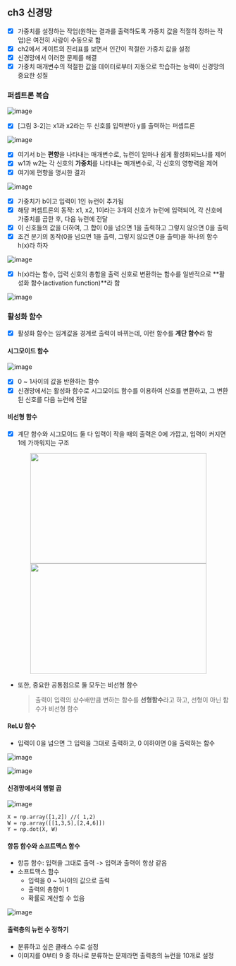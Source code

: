 ## ch3 신경망
- [x] 가중치를 설정하는 작업(원하는 결과를 출력하도록 가중치 값을 적절히 정하는 작업)은 여전히 사람이 수동으로 함
- [x] ch2에서 게이트의 진리표를 보면서 인간이 적절한 가중치 값을 설정
- [x] 신경망에서 이러한 문제를 해결
- [x] 가중치 매개변수의 적절한 값을 데이터로부터 지동으로 학습하는 능력이 신경망의 중요한 성질

### 퍼셉트론 복습

![image](https://user-images.githubusercontent.com/83503188/161227750-45783848-f269-4c52-b67f-c6fa14084873.png)

- [x] [그림 3-2]는 x1과 x2라는 두 신호를 입력받아 y를 출력하는 퍼셉트론


![image](https://user-images.githubusercontent.com/83503188/161227958-dc1c33d4-bfb5-43d5-97cb-279447ab2f04.png)
- [x] 여기서 b는 **편향**을 나타내는 매개변수로, 뉴런이 얼마나 쉽게 활성화되느냐를 제어
- [x] w1과 w2는 각 신호의 **가중치**를 나타내는 매개변수로, 각 신호의 영향력을 제어
- [x] 여기에 편향을 명시한 결과

![image](https://user-images.githubusercontent.com/83503188/161227757-a1164673-cbfb-4ead-9461-e1fa467c63cd.png)
- [x] 가중치가 b이고 입력이 1인 뉴런이 추가됨
- [x] 해당 퍼셉트론의 동작: x1, x2, 1이라는 3개의 신호가 뉴런에 입력되어, 각 신호에 가중치를 곱한 후, 다음 뉴런에 전달
- [x] 이 신호들의 값을 더하여, 그 합이 0을 넘으면 1을 출력하고 그렇지 않으면 0을 출력
- [x] 조건 분기의 동작(0을 넘으면 1을 출력, 그렇지 않으면 0을 출력)을 하나의 함수 h(x)라 하자

![image](https://user-images.githubusercontent.com/83503188/161228795-465f68d5-c3b2-44e0-912d-407e14779be2.png)

- [x] h(x)라는 함수, 입력 신호의 총합을 출력 신호로 변환하는 함수를 일반적으로 **활성화 함수(activation function)**라 함

![image](https://user-images.githubusercontent.com/83503188/161227791-9281b50d-173d-4f74-9266-80a28518d7d8.png)

### 활성화 함수
- [x] 활성화 함수는 임계값을 경계로 출력이 바뀌는데, 이런 함수를 **계단 함수**라 함

#### 시그모이드 함수
![image](https://user-images.githubusercontent.com/83503188/161227799-ef5cbdce-fd54-45de-b687-5b9c057f5688.png)

- [x] 0 ~ 1사이의 값을 반환하는 함수
- [x] 신경망에서는 활성화 함수로 시그모이드 함수를 이용하여 신호를 변환하고, 그 변환된 신호를 다음 뉴런에 전달

#### 비선형 함수
- [x] 계단 함수와 시그모이드 둘 다 입력이 작을 때의 출력은 0에 가깝고, 입력이 커지면 1에 가까워지는 구조

<p align="center">
  <img src="https://user-images.githubusercontent.com/83503188/162184272-53a9d0ea-6d68-4e73-9523-9c84bcb376b5.png" width="400px" height="250px"/>
  <img src="https://user-images.githubusercontent.com/83503188/162184323-e449d641-1ccc-4b5c-82df-22d1a8183183.png" width="400px" height="250px"/>
</p>

- 또한, 중요한 공통점으로 둘 모두는 비선형 함수 
  > 출력이 입력의 상수배만큼 변하는 함수를 **선형함수**라고 하고, 선형이 아닌 함수가 비선형 함수

#### ReLU 함수
- 입력이 0을 넘으면 그 입력을 그대로 출력하고, 0 이하이면 0을 출력하는 함수

![image](https://user-images.githubusercontent.com/83503188/161227811-9a2fe38b-b2bb-47eb-bdf9-cb640e4d0d08.png)

![image](https://user-images.githubusercontent.com/83503188/161227823-08df86c2-4390-49ae-8287-c9b9f24711f9.png)


#### 신경망에서의 행렬 곱
![image](https://user-images.githubusercontent.com/83503188/161227839-6e74134d-bb8d-47b6-aafa-b6c5de2ffe18.png)

```
X = np.array([1,2]) //( 1,2)
W = np.array([[1,3,5],[2,4,6]])
Y = np.dot(X, W)
```

#### 항등 함수와 소프트맥스 함수
- 항등 함수: 입력을 그대로 출력 -> 입력과 출력이 항상 같음
- 소프트맥스 함수 
  - 입력을 0 ~ 1사이의 값으로 출력
  - 출력의 총합이 1
  - 확률로 계산할 수 있음

![image](https://user-images.githubusercontent.com/83503188/161227861-946e2116-ab82-4758-9a03-da991e3f5e27.png)

#### 출력층의 뉴런 수 정하기
- 분류하고 싶은 클래스 수로 설정
- 이미지를 0부터 9 중 하나로 분류하는 문제라면 출력층의 뉴런을 10개로 설정

